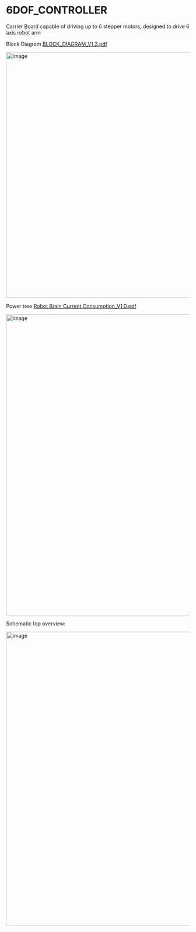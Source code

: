 # 6DOF_CONTROLLER
Carrier Board capable of driving up to 6 stepper motors, designed to drive 6 axis robot arm

Block Diagram
[BLOCK_DIAGRAM_V1.3.pdf](https://github.com/user-attachments/files/22972611/BLOCK_DIAGRAM_V1.3.pdf)


<img width="1204" height="672" alt="image" src="https://github.com/user-attachments/assets/53674256-bfb3-43cf-9c50-4a12284e5e16" />


Power tree
[Robot Brain Current Consumption_V1.0.pdf](https://github.com/user-attachments/files/22972602/Robot.Brain.Current.Consumption_V1.0.pdf)

<img width="1041" height="823" alt="image" src="https://github.com/user-attachments/assets/83d6c35a-b5ba-43d2-93d0-1f0029f0a7a1" />



Schematic top overview:

<img width="1142" height="804" alt="image" src="https://github.com/user-attachments/assets/a265f506-9d0e-46b2-9f39-f9e435224a43" />
